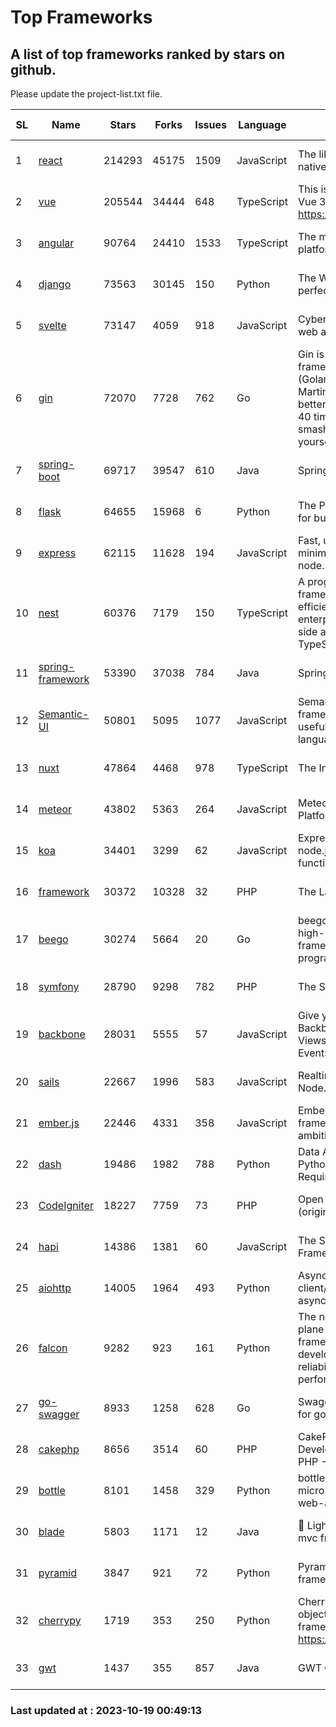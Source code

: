 # Top Frameworks
## A list of top frameworks ranked by stars on github.  
Please update the project-list.txt file.

| SL| Name  | Stars| Forks| Issues | Language | Description | Last Commit |
| --| ------| -----| ---- | ------ | -------- | ----------- | ----------- |
| 1 | [react](https://github.com/facebook/react) | 214293 | 45175 | 1509 | JavaScript | The library for web and native user interfaces. | 2023-10-18 19:01:09 |
| 2 | [vue](https://github.com/vuejs/vue) | 205544 | 34444 | 648 | TypeScript | This is the repo for Vue 2. For Vue 3, go to https://github.com/vuejs/core | 2023-04-27 09:43:19 |
| 3 | [angular](https://github.com/angular/angular) | 90764 | 24410 | 1533 | TypeScript | The modern web developer’s platform | 2023-10-18 19:11:25 |
| 4 | [django](https://github.com/django/django) | 73563 | 30145 | 150 | Python | The Web framework for perfectionists with deadlines. | 2023-10-18 19:40:50 |
| 5 | [svelte](https://github.com/sveltejs/svelte) | 73147 | 4059 | 918 | JavaScript | Cybernetically enhanced web apps | 2023-10-18 13:46:22 |
| 6 | [gin](https://github.com/gin-gonic/gin) | 72070 | 7728 | 762 | Go | Gin is a HTTP web framework written in Go (Golang). It features a Martini-like API with much better performance -- up to 40 times faster. If you need smashing performance, get yourself some Gin. | 2023-09-27 07:17:11 |
| 7 | [spring-boot](https://github.com/spring-projects/spring-boot) | 69717 | 39547 | 610 | Java | Spring Boot | 2023-10-18 21:34:28 |
| 8 | [flask](https://github.com/pallets/flask) | 64655 | 15968 | 6 | Python | The Python micro framework for building web applications. | 2023-10-07 00:36:39 |
| 9 | [express](https://github.com/expressjs/express) | 62115 | 11628 | 194 | JavaScript | Fast, unopinionated, minimalist web framework for node. | 2023-06-04 15:47:20 |
| 10 | [nest](https://github.com/nestjs/nest) | 60376 | 7179 | 150 | TypeScript | A progressive Node.js framework for building efficient, scalable, and enterprise-grade server-side applications with TypeScript/JavaScript 🚀 | 2023-10-06 06:19:21 |
| 11 | [spring-framework](https://github.com/spring-projects/spring-framework) | 53390 | 37038 | 784 | Java | Spring Framework | 2023-10-18 12:11:44 |
| 12 | [Semantic-UI](https://github.com/Semantic-Org/Semantic-UI) | 50801 | 5095 | 1077 | JavaScript | Semantic is a UI component framework based around useful principles from natural language. | 2023-01-11 17:05:32 |
| 13 | [nuxt](https://github.com/nuxt/nuxt) | 47864 | 4468 | 978 | TypeScript | The Intuitive Vue Framework. | 2023-10-18 18:40:28 |
| 14 | [meteor](https://github.com/meteor/meteor) | 43802 | 5363 | 264 | JavaScript | Meteor, the JavaScript App Platform | 2023-10-12 14:15:02 |
| 15 | [koa](https://github.com/koajs/koa) | 34401 | 3299 | 62 | JavaScript | Expressive middleware for node.js using ES2017 async functions | 2023-05-17 07:50:49 |
| 16 | [framework](https://github.com/laravel/framework) | 30372 | 10328 | 32 | PHP | The Laravel Framework. | 2023-10-18 16:31:51 |
| 17 | [beego](https://github.com/beego/beego) | 30274 | 5664 | 20 | Go | beego is an open-source, high-performance web framework for the Go programming language. | 2023-10-10 13:48:43 |
| 18 | [symfony](https://github.com/symfony/symfony) | 28790 | 9298 | 782 | PHP | The Symfony PHP framework | 2023-10-18 12:17:36 |
| 19 | [backbone](https://github.com/jashkenas/backbone) | 28031 | 5555 | 57 | JavaScript | Give your JS App some Backbone with Models, Views, Collections, and Events | 2023-08-10 22:05:08 |
| 20 | [sails](https://github.com/balderdashy/sails) | 22667 | 1996 | 583 | JavaScript | Realtime MVC Framework for Node.js | 2023-09-01 21:26:40 |
| 21 | [ember.js](https://github.com/emberjs/ember.js) | 22446 | 4331 | 358 | JavaScript | Ember.js - A JavaScript framework for creating ambitious web applications | 2023-10-18 21:16:08 |
| 22 | [dash](https://github.com/plotly/dash) | 19486 | 1982 | 788 | Python | Data Apps & Dashboards for Python. No JavaScript Required. | 2023-10-11 14:14:05 |
| 23 | [CodeIgniter](https://github.com/bcit-ci/CodeIgniter) | 18227 | 7759 | 73 | PHP | Open Source PHP Framework (originally from EllisLab) | 2023-04-07 17:57:13 |
| 24 | [hapi](https://github.com/hapijs/hapi) | 14386 | 1381 | 60 | JavaScript | The Simple, Secure Framework Developers Trust | 2023-09-18 11:40:11 |
| 25 | [aiohttp](https://github.com/aio-libs/aiohttp) | 14005 | 1964 | 493 | Python | Asynchronous HTTP client/server framework for asyncio and Python | 2023-10-18 14:47:23 |
| 26 | [falcon](https://github.com/falconry/falcon) | 9282 | 923 | 161 | Python | The no-magic web data plane API and microservices framework for Python developers, with a focus on reliability, correctness, and performance at scale. | 2023-10-14 18:06:15 |
| 27 | [go-swagger](https://github.com/go-swagger/go-swagger) | 8933 | 1258 | 628 | Go | Swagger 2.0 implementation for go | 2023-08-21 22:25:45 |
| 28 | [cakephp](https://github.com/cakephp/cakephp) | 8656 | 3514 | 60 | PHP | CakePHP: The Rapid Development Framework for PHP - Official Repository | 2023-10-18 07:29:09 |
| 29 | [bottle](https://github.com/bottlepy/bottle) | 8101 | 1458 | 329 | Python | bottle.py is a fast and simple micro-framework for python web-applications. | 2022-09-05 15:24:52 |
| 30 | [blade](https://github.com/lets-blade/blade) | 5803 | 1171 | 12 | Java | :rocket: Lightning fast and elegant mvc framework for Java8 | 2023-06-16 05:18:49 |
| 31 | [pyramid](https://github.com/Pylons/pyramid) | 3847 | 921 | 72 | Python | Pyramid - A Python web framework | 2023-09-14 21:55:43 |
| 32 | [cherrypy](https://github.com/cherrypy/cherrypy) | 1719 | 353 | 250 | Python | CherryPy is a pythonic, object-oriented HTTP framework.      https://cherrypy.dev | 2023-08-04 13:52:17 |
| 33 | [gwt](https://github.com/gwtproject/gwt) | 1437 | 355 | 857 | Java | GWT Open Source Project | 2023-09-13 21:29:31 |

### Last updated at : 2023-10-19 00:49:13
